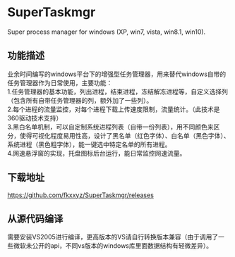 # SuperTaskmgr
Super process manager for windows (XP, win7, vista, win8.1, win10).

## 功能描述
业余时间编写的windows平台下的增强型任务管理器，用来替代windows自带的任务管理器作为日常使用，主要功能：  
1.任务管理器的基本功能，列出进程，结束进程，冻结解冻进程等，自定义选择列（包含所有自带任务管理器的列，额外加了一些列）。  
2.每个进程的流量监控，对每个进程下载上传速度限制，流量统计。（此技术是360驱动技术支持）  
3.黑白名单机制，可以自定制系统进程列表（自带一份列表），用不同颜色来区分，使得可视化程度易用性高，设计了黑名单（红色字体）、白名单（黑色字体）、系统进程（黑色粗字体），能一键选中特定名单的所有进程。  
4.网速悬浮窗的实现，托盘图标后台运行，能日常监控网速流量。 

## 下载地址
https://github.com/fkxxyz/SuperTaskmgr/releases

## 从源代码编译
需要安装VS2005进行编译，更高版本的VS请自行转换版本兼容（由于调用了一些微软未公开的api，不同vs版本的windows库里面数据结构有轻微差异）。
